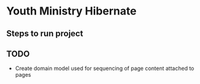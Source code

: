 Youth Ministry Hibernate
================================

Steps to run project
---------------------


TODO
---------------------
 - Create domain model used for sequencing of page content attached to pages
